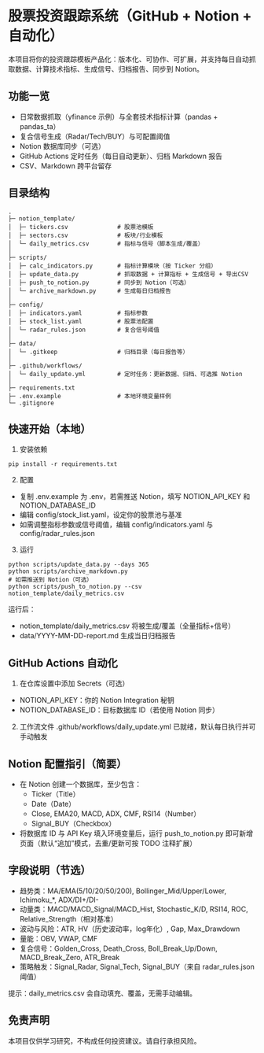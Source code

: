 # 股票投资跟踪系统（GitHub + Notion + 自动化）

本项目将你的投资跟踪模板产品化：版本化、可协作、可扩展，并支持每日自动抓取数据、计算技术指标、生成信号、归档报告、同步到 Notion。

## 功能一览
- 日常数据抓取（yfinance 示例）与全套技术指标计算（pandas + pandas_ta）
- 复合信号生成（Radar/Tech/BUY）与可配置阈值
- Notion 数据库同步（可选）
- GitHub Actions 定时任务（每日自动更新）、归档 Markdown 报告
- CSV、Markdown 跨平台留存

## 目录结构
```
.
├─ notion_template/
│  ├─ tickers.csv              # 股票池模板
│  ├─ sectors.csv              # 板块/行业模板
│  └─ daily_metrics.csv        # 指标与信号（脚本生成/覆盖）
│
├─ scripts/
│  ├─ calc_indicators.py       # 指标计算模块（按 Ticker 分组）
│  ├─ update_data.py           # 抓取数据 + 计算指标 + 生成信号 + 导出CSV
│  ├─ push_to_notion.py        # 同步到 Notion（可选）
│  └─ archive_markdown.py      # 生成每日归档报告
│
├─ config/
│  ├─ indicators.yaml          # 指标参数
│  ├─ stock_list.yaml          # 股票池配置
│  └─ radar_rules.json         # 复合信号阈值
│
├─ data/
│  └─ .gitkeep                 # 归档目录（每日报告等）
│
├─ .github/workflows/
│  └─ daily_update.yml         # 定时任务：更新数据、归档、可选推 Notion
│
├─ requirements.txt
├─ .env.example                # 本地环境变量样例
└─ .gitignore
```

## 快速开始（本地）
1) 安装依赖
```
pip install -r requirements.txt
```

2) 配置
- 复制 .env.example 为 .env，若需推送 Notion，填写 NOTION_API_KEY 和 NOTION_DATABASE_ID
- 编辑 config/stock_list.yaml，设定你的股票池与基准
- 如需调整指标参数或信号阈值，编辑 config/indicators.yaml 与 config/radar_rules.json

3) 运行
```
python scripts/update_data.py --days 365
python scripts/archive_markdown.py
# 如需推送到 Notion（可选）
python scripts/push_to_notion.py --csv notion_template/daily_metrics.csv
```

运行后：
- notion_template/daily_metrics.csv 将被生成/覆盖（全量指标+信号）
- data/YYYY-MM-DD-report.md 生成当日归档报告

## GitHub Actions 自动化
1) 在仓库设置中添加 Secrets（可选）
- NOTION_API_KEY：你的 Notion Integration 秘钥
- NOTION_DATABASE_ID：目标数据库 ID（若使用 Notion 同步）
2) 工作流文件 .github/workflows/daily_update.yml 已就绪，默认每日执行并可手动触发

## Notion 配置指引（简要）
- 在 Notion 创建一个数据库，至少包含：
  - Ticker（Title）
  - Date（Date）
  - Close, EMA20, MACD, ADX, CMF, RSI14（Number）
  - Signal_BUY（Checkbox）
- 将数据库 ID 与 API Key 填入环境变量后，运行 push_to_notion.py 即可新增页面（默认“追加”模式，去重/更新可按 TODO 注释扩展）

## 字段说明（节选）
- 趋势类：MA/EMA(5/10/20/50/200), Bollinger_Mid/Upper/Lower, Ichimoku_*, ADX/DI+/DI-
- 动量类：MACD/MACD_Signal/MACD_Hist, Stochastic_K/D, RSI14, ROC, Relative_Strength（相对基准）
- 波动与风险：ATR, HV（历史波动率，log年化）, Gap, Max_Drawdown
- 量能：OBV, VWAP, CMF
- 复合信号：Golden_Cross, Death_Cross, Boll_Break_Up/Down, MACD_Break_Zero, ATR_Break
- 策略触发：Signal_Radar, Signal_Tech, Signal_BUY（来自 radar_rules.json 阈值）

提示：daily_metrics.csv 会自动填充、覆盖，无需手动编辑。

## 免责声明
本项目仅供学习研究，不构成任何投资建议。请自行承担风险。